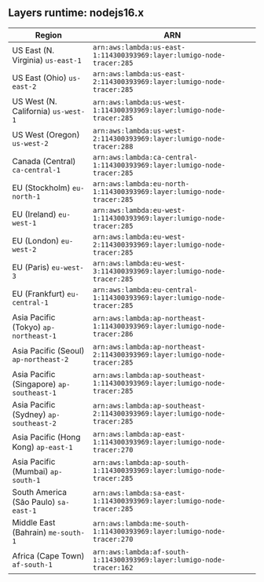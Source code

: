 Layers runtime: nodejs16.x
----
| Region | ARN |
| --- | --- |
|US East (N. Virginia)  `us-east-1`|`arn:aws:lambda:us-east-1:114300393969:layer:lumigo-node-tracer:285`|
|US East (Ohio)  `us-east-2`|`arn:aws:lambda:us-east-2:114300393969:layer:lumigo-node-tracer:285`|
|US West (N. California)  `us-west-1`|`arn:aws:lambda:us-west-1:114300393969:layer:lumigo-node-tracer:285`|
|US West (Oregon)  `us-west-2`|`arn:aws:lambda:us-west-2:114300393969:layer:lumigo-node-tracer:288`|
|Canada (Central)  `ca-central-1`|`arn:aws:lambda:ca-central-1:114300393969:layer:lumigo-node-tracer:285`|
|EU (Stockholm)  `eu-north-1`|`arn:aws:lambda:eu-north-1:114300393969:layer:lumigo-node-tracer:285`|
|EU (Ireland)  `eu-west-1`|`arn:aws:lambda:eu-west-1:114300393969:layer:lumigo-node-tracer:285`|
|EU (London)  `eu-west-2`|`arn:aws:lambda:eu-west-2:114300393969:layer:lumigo-node-tracer:285`|
|EU (Paris)  `eu-west-3`|`arn:aws:lambda:eu-west-3:114300393969:layer:lumigo-node-tracer:285`|
|EU (Frankfurt)  `eu-central-1`|`arn:aws:lambda:eu-central-1:114300393969:layer:lumigo-node-tracer:285`|
|Asia Pacific (Tokyo)  `ap-northeast-1`|`arn:aws:lambda:ap-northeast-1:114300393969:layer:lumigo-node-tracer:286`|
|Asia Pacific (Seoul)  `ap-northeast-2`|`arn:aws:lambda:ap-northeast-2:114300393969:layer:lumigo-node-tracer:285`|
|Asia Pacific (Singapore)  `ap-southeast-1`|`arn:aws:lambda:ap-southeast-1:114300393969:layer:lumigo-node-tracer:285`|
|Asia Pacific (Sydney)  `ap-southeast-2`|`arn:aws:lambda:ap-southeast-2:114300393969:layer:lumigo-node-tracer:285`|
|Asia Pacific (Hong Kong)  `ap-east-1`|`arn:aws:lambda:ap-east-1:114300393969:layer:lumigo-node-tracer:270`|
|Asia Pacific (Mumbai)  `ap-south-1`|`arn:aws:lambda:ap-south-1:114300393969:layer:lumigo-node-tracer:285`|
|South America (São Paulo)  `sa-east-1`|`arn:aws:lambda:sa-east-1:114300393969:layer:lumigo-node-tracer:285`|
|Middle East (Bahrain)  `me-south-1`|`arn:aws:lambda:me-south-1:114300393969:layer:lumigo-node-tracer:270`|
|Africa (Cape Town)  `af-south-1`|`arn:aws:lambda:af-south-1:114300393969:layer:lumigo-node-tracer:162`|
